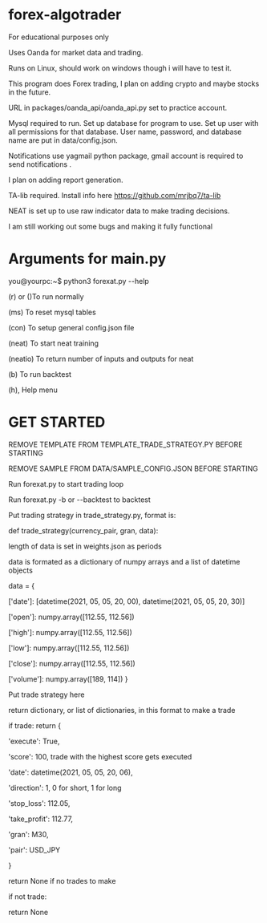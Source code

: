 # forex-algotrader
For educational purposes only

Uses Oanda for market data and trading.

Runs on Linux, should work on windows though i will have to test it.

This program does Forex trading, I plan on adding crypto and maybe stocks in the future.

URL in packages/oanda_api/oanda_api.py set to practice account.

Mysql required to run. Set up database for program to use. Set up user with all permissions for that database. User name, password, and database name are put in data/config.json.

Notifications use yagmail python package, gmail account is required to send notifications .

I plan on adding report generation.

TA-lib required. Install info here https://github.com/mrjbq7/ta-lib

NEAT is set up to use raw indicator data to make trading decisions.

I am still working out some bugs and making it fully functional


# Arguments for main.py

you@yourpc:~$ python3 forexat.py --help

(r) or ()To run normally

(ms) To reset mysql tables

(con) To setup general config.json file

(neat) To start neat training

(neatio) To return number of inputs and outputs for neat

(b) To run backtest

(h), Help menu


# GET STARTED

REMOVE TEMPLATE FROM TEMPLATE_TRADE_STRATEGY.PY BEFORE STARTING

REMOVE SAMPLE FROM DATA/SAMPLE_CONFIG.JSON BEFORE STARTING

Run forexat.py to start trading loop

Run forexat.py -b or --backtest to backtest


Put trading strategy in trade_strategy.py, format is:

def trade_strategy(currency_pair, gran, data):


length of data is set in weights.json as periods

data is formated as a dictionary of numpy arrays and a list of datetime objects

data = {

['date']: [datetime(2021, 05, 05, 20, 00), datetime(2021, 05, 05, 20, 30)]

['open']: numpy.array([112.55, 112.56])

['high']: numpy.array([112.55, 112.56])

['low']: numpy.array([112.55, 112.56])

['close']: numpy.array([112.55, 112.56])

['volume']: numpy.array([189, 114])
    }

Put trade strategy here

return dictionary, or list of dictionaries, in this format to make a trade


if trade:
return {

'execute': True,

'score': 100, trade with the highest score gets executed

'date': datetime(2021, 05, 05, 20, 06),

'direction': 1, 0 for short, 1 for long

'stop_loss': 112.05,

'take_profit': 112.77,

'gran': M30,

'pair': USD_JPY

}
    
return None if no trades to make

if not trade:

return None

